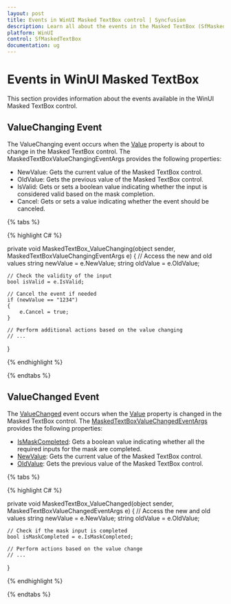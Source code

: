 ```yaml
---
layout: post
title: Events in WinUI Masked TextBox control | Syncfusion
description: Learn all about the events in the Masked TextBox (SfMaskedTextBox) control.
platform: WinUI
control: SfMaskedTextBox
documentation: ug
---
```


# Events in WinUI Masked TextBox

This section provides information about the events available in the WinUI Masked TextBox control.

## ValueChanging Event

The ValueChanging event occurs when the [Value](https://help.syncfusion.com/cr/winui/Syncfusion.UI.Xaml.Editors.SfMaskedTextBox.html#Syncfusion_UI_Xaml_Editors_SfMaskedTextBox_Value) property is about to change in the Masked TextBox control. The MaskedTextBoxValueChangingEventArgs provides the following properties:

* NewValue: Gets the current value of the Masked TextBox control.
* OldValue: Gets the previous value of the Masked TextBox control.
* IsValid: Gets or sets a boolean value indicating whether the input is considered valid based on the mask completion.
* Cancel: Gets or sets a value indicating whether the event should be canceled.

{% tabs %}

{% highlight C# %}

private void MaskedTextBox_ValueChanging(object sender, MaskedTextBoxValueChangingEventArgs e)
{
    // Access the new and old values
    string newValue = e.NewValue;
    string oldValue = e.OldValue;

    // Check the validity of the input
    bool isValid = e.IsValid;

    // Cancel the event if needed
    if (newValue == "1234")
    {
        e.Cancel = true;
    }

    // Perform additional actions based on the value changing
    // ...
}

{% endhighlight %}

{% endtabs %}

## ValueChanged Event

The [ValueChanged](https://help.syncfusion.com/cr/winui/Syncfusion.UI.Xaml.Editors.SfMaskedTextBox.html#Syncfusion_UI_Xaml_Editors_SfMaskedTextBox_ValueChanged) event occurs when the [Value](https://help.syncfusion.com/cr/winui/Syncfusion.UI.Xaml.Editors.SfMaskedTextBox.html#Syncfusion_UI_Xaml_Editors_SfMaskedTextBox_Value) property is changed in the Masked TextBox control. The [MaskedTextBoxValueChangedEventArgs](https://help.syncfusion.com/cr/winui/Syncfusion.UI.Xaml.Editors.MaskedTextBoxValueChangedEventArgs.html) provides the following properties:

* [IsMaskCompleted](https://help.syncfusion.com/cr/winui/Syncfusion.UI.Xaml.Editors.MaskedTextBoxValueChangedEventArgs.html#Syncfusion_UI_Xaml_Editors_MaskedTextBoxValueChangedEventArgs_IsMaskCompleted): Gets a boolean value indicating whether all the required inputs for the mask are completed.
* [NewValue](https://help.syncfusion.com/cr/winui/Syncfusion.UI.Xaml.Editors.MaskedTextBoxValueChangedEventArgs.html#Syncfusion_UI_Xaml_Editors_MaskedTextBoxValueChangedEventArgs_NewValue): Gets the current value of the Masked TextBox control.
* [OldValue](https://help.syncfusion.com/cr/winui/Syncfusion.UI.Xaml.Editors.MaskedTextBoxValueChangedEventArgs.html#Syncfusion_UI_Xaml_Editors_MaskedTextBoxValueChangedEventArgs_OldValue): Gets the previous value of the Masked TextBox control.

{% tabs %}

{% highlight C# %}

private void MaskedTextBox_ValueChanged(object sender, MaskedTextBoxValueChangedEventArgs e)
{
    // Access the new and old values
    string newValue = e.NewValue;
    string oldValue = e.OldValue;

    // Check if the mask input is completed
    bool isMaskCompleted = e.IsMaskCompleted;

    // Perform actions based on the value change
    // ...
}

{% endhighlight %}

{% endtabs %}